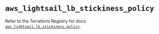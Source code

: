 # `aws_lightsail_lb_stickiness_policy`

Refer to the Terraform Registry for docs: [`aws_lightsail_lb_stickiness_policy`](https://registry.terraform.io/providers/hashicorp/aws/6.12.0/docs/resources/lightsail_lb_stickiness_policy).
